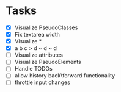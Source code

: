 # Tasks

- [x] Visualize PseudoClasses
- [x] Fix textarea width
- [x] Visualize \*
- [x] a b c > d ~ d ~ d
- [ ] Visualize attributes
- [ ] Visualize PseudoElements
- [ ] Handle TODOs
- [ ] allow history back\forward functionality
- [ ] throttle input changes
